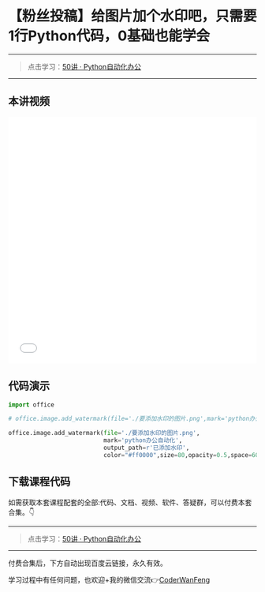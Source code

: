 # 【粉丝投稿】给图片加个水印吧，只需要1行Python代码，0基础也能学会

------
> 点击学习：[50讲 · Python自动化办公](https://mp.weixin.qq.com/s/naqnxjkrhvDtoCnzlRIO1Q)
------



## 本讲视频

<iframe src="//player.bilibili.com/player.html?bvid=BV1Em4y1T7aH" scrolling="no" border="0" frameborder="no" framespacing="0" allowfullscreen="true" width=100%, height=500> </iframe>


## 代码演示

```python
import office

# office.image.add_watermark(file='./要添加水印的图片.png',mark='python办公自动化',output_path=r'已添加水印',opacity=0.2)

office.image.add_watermark(file='./要添加水印的图片.png',
                           mark='python办公自动化',
                           output_path=r'已添加水印',
                           color="#ff0000",size=80,opacity=0.5,space=600,angle=30)
```


## 下载课程代码

如需获取本套课程配套的全部:代码、文档、视频、软件、答疑群，可以付费本套合集。👇

------
> 点击学习：[50讲 · Python自动化办公](https://mp.weixin.qq.com/s/naqnxjkrhvDtoCnzlRIO1Q)
------

付费合集后，下方自动出现百度云链接，永久有效。

学习过程中有任何问题，也欢迎+我的微信交流👉[CoderWanFeng](https://mp.weixin.qq.com/s/B1V6KeXc7IOEB8DgXLWv3g)
